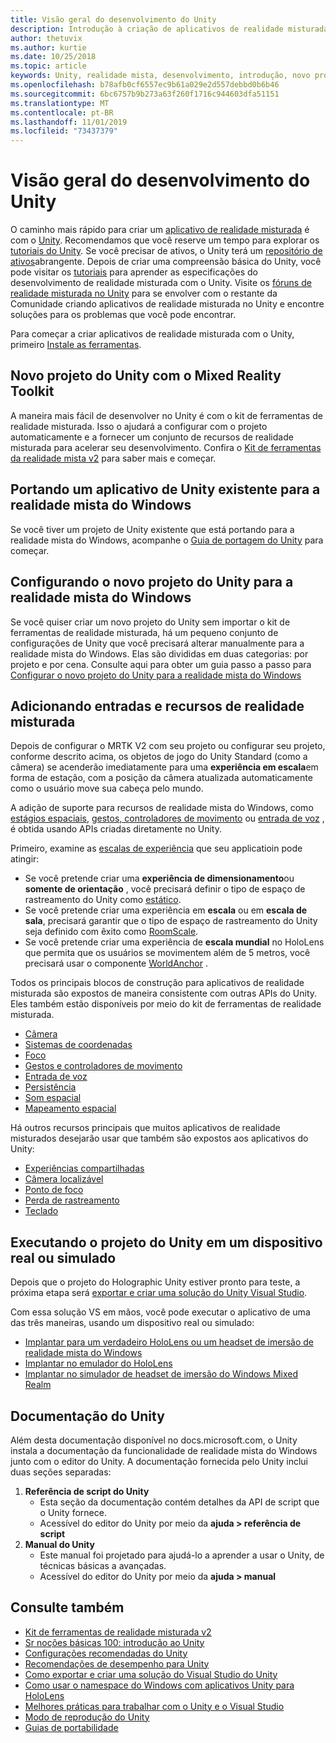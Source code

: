 ```yaml
---
title: Visão geral do desenvolvimento do Unity
description: Introdução à criação de aplicativos de realidade misturada no Unity.
author: thetuvix
ms.author: kurtie
ms.date: 10/25/2018
ms.topic: article
keywords: Unity, realidade mista, desenvolvimento, introdução, novo projeto, portabilidade, capacidade, câmera, simulação, emulação, documentação
ms.openlocfilehash: b78afb0cf6557ec9b61a029e2d557debbd0b6b46
ms.sourcegitcommit: 6bc6757b9b273a63f260f1716c944603dfa51151
ms.translationtype: MT
ms.contentlocale: pt-BR
ms.lasthandoff: 11/01/2019
ms.locfileid: "73437379"
---
```

# <a name="unity-development-overview"></a>Visão geral do desenvolvimento do Unity

O caminho mais rápido para criar um [aplicativo de realidade misturada](app-views.md) é com o [Unity](https://unity.com). Recomendamos que você reserve um tempo para explorar os [tutoriais do Unity](https://unity3d.com/learn/tutorials). Se você precisar de ativos, o Unity terá um [repositório de ativos](https://www.assetstore.unity3d.com/)abrangente. Depois de criar uma compreensão básica do Unity, você pode visitar os [tutoriais](tutorials.md) para aprender as especificações do desenvolvimento de realidade misturada com o Unity. Visite os [fóruns de realidade misturada no Unity](https://forum.unity3d.com/forums/hololens.102/) para se envolver com o restante da Comunidade criando aplicativos de realidade misturada no Unity e encontre soluções para os problemas que você pode encontrar.

Para começar a criar aplicativos de realidade misturada com o Unity, primeiro [Instale as ferramentas](install-the-tools.md). 

## <a name="new-unity-project-with-mixed-reality-toolkit"></a>Novo projeto do Unity com o Mixed Reality Toolkit 

A maneira mais fácil de desenvolver no Unity é com o kit de ferramentas de realidade misturada. Isso o ajudará a configurar com o projeto automaticamente e a fornecer um conjunto de recursos de realidade misturada para acelerar seu desenvolvimento. Confira o [Kit de ferramentas da realidade mista v2](mrtk-getting-started.md) para saber mais e começar. 

## <a name="porting-an-existing-unity-app-to-windows-mixed-reality"></a>Portando um aplicativo de Unity existente para a realidade mista do Windows

Se você tiver um projeto de Unity existente que está portando para a realidade mista do Windows, acompanhe o [Guia de portagem do Unity](porting-guides.md) para começar.

## <a name="configuring-new-unity-project-for-windows-mixed-reality"></a>Configurando o novo projeto do Unity para a realidade mista do Windows

Se você quiser criar um novo projeto do Unity sem importar o kit de ferramentas de realidade misturada, há um pequeno conjunto de configurações de Unity que você precisará alterar manualmente para a realidade mista do Windows. Elas são divididas em duas categorias: por projeto e por cena. Consulte aqui para obter um guia passo a passo para [Configurar o novo projeto do Unity para a realidade mista do Windows](Configure-Unity-Project.md)

## <a name="adding-mixed-reality-capabilities-and-inputs"></a>Adicionando entradas e recursos de realidade misturada

Depois de configurar o MRTK V2 com seu projeto ou configurar seu projeto, conforme descrito acima, os objetos de jogo do Unity Standard (como a câmera) se acenderão imediatamente para uma **experiência em escala**em forma de estação, com a posição da câmera atualizada automaticamente como o usuário move sua cabeça pelo mundo.

A adição de suporte para recursos de realidade mista do Windows, como [estágios espaciais](coordinate-systems.md#spatial-coordinate-systems), [gestos, controladores de movimento](gestures-and-motion-controllers-in-unity.md) ou [entrada de voz](voice-input-in-unity.md) , é obtida usando APIs criadas diretamente no Unity. 

Primeiro, examine as [escalas de experiência](coordinate-systems.md) que seu applicatioin pode atingir:
* Se você pretende criar uma **experiência de dimensionamento**ou **somente de orientação** , você precisará definir o tipo de espaço de rastreamento do Unity como [estático](coordinate-systems-in-unity.md#building-an-orientation-only-or-seated-scale-experience).
* Se você pretende criar uma experiência em **escala** ou em **escala de sala**, precisará garantir que o tipo de espaço de rastreamento do Unity seja definido com êxito como [RoomScale](coordinate-systems-in-unity.md#building-an-orientation-only-or-seated-scale-experience).
* Se você pretende criar uma experiência de **escala mundial** no HoloLens que permita que os usuários se movimentem além de 5 metros, você precisará usar o componente [WorldAnchor](coordinate-systems-in-unity.md#building-a-world-scale-experience) .

Todos os principais blocos de construção para aplicativos de realidade misturada são expostos de maneira consistente com outras APIs do Unity. Eles também estão disponíveis por meio do kit de ferramentas de realidade misturada.
* [Câmera](camera-in-unity.md)
* [Sistemas de coordenadas](coordinate-systems-in-unity.md)
* [Foco](gaze-in-unity.md)
* [Gestos e controladores de movimento](gestures-and-motion-controllers-in-unity.md)
* [Entrada de voz](voice-input-in-unity.md)
* [Persistência](persistence-in-unity.md)
* [Som espacial](spatial-sound-in-unity.md)
* [Mapeamento espacial](spatial-mapping-in-unity.md)

Há outros recursos principais que muitos aplicativos de realidade misturados desejarão usar que também são expostos aos aplicativos do Unity:
* [Experiências compartilhadas](shared-experiences-in-unity.md)
* [Câmera localizável](locatable-camera-in-unity.md)
* [Ponto de foco](focus-point-in-unity.md)
* [Perda de rastreamento](tracking-loss-in-unity.md)
* [Teclado](keyboard-input-in-unity.md)

## <a name="running-your-unity-project-on-a-real-or-simulated-device"></a>Executando o projeto do Unity em um dispositivo real ou simulado

Depois que o projeto do Holographic Unity estiver pronto para teste, a próxima etapa será [exportar e criar uma solução do Unity Visual Studio](exporting-and-building-a-unity-visual-studio-solution.md).

Com essa solução VS em mãos, você pode executar o aplicativo de uma das três maneiras, usando um dispositivo real ou simulado:
* [Implantar para um verdadeiro HoloLens ou um headset de imersão de realidade mista do Windows](using-visual-studio.md)
* [Implantar no emulador do HoloLens](using-the-hololens-emulator.md)
* [Implantar no simulador de headset de imersão do Windows Mixed Realm](using-the-windows-mixed-reality-simulator.md)

## <a name="unity-documentation"></a>Documentação do Unity

Além desta documentação disponível no docs.microsoft.com, o Unity instala a documentação da funcionalidade de realidade mista do Windows junto com o editor do Unity. A documentação fornecida pelo Unity inclui duas seções separadas:
1. **Referência de script do Unity**
    * Esta seção da documentação contém detalhes da API de script que o Unity fornece.
    * Acessível do editor do Unity por meio da **ajuda > referência de script**
2. **Manual do Unity**
    * Este manual foi projetado para ajudá-lo a aprender a usar o Unity, de técnicas básicas a avançadas.
    * Acessível do editor do Unity por meio da **ajuda > manual**

## <a name="see-also"></a>Consulte também
* [Kit de ferramentas de realidade misturada v2](mrtk-getting-started.md)
* [Sr noções básicas 100: introdução ao Unity](holograms-100.md)
* [Configurações recomendadas do Unity](recommended-settings-for-unity.md)
* [Recomendações de desempenho para Unity](performance-recommendations-for-unity.md)
* [Como exportar e criar uma solução do Visual Studio do Unity](exporting-and-building-a-unity-visual-studio-solution.md)
* [Como usar o namespace do Windows com aplicativos Unity para HoloLens](using-the-windows-namespace-with-unity-apps-for-hololens.md)
* [Melhores práticas para trabalhar com o Unity e o Visual Studio](best-practices-for-working-with-unity-and-visual-studio.md)
* [Modo de reprodução do Unity](unity-play-mode.md)
* [Guias de portabilidade](porting-guides.md)
